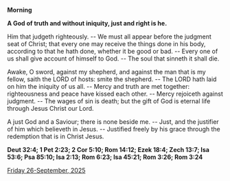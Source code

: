 **Morning**

**A God of truth and without iniquity, just and right is he.**
 
Him that judgeth righteously. -- We must all appear before the judgment seat of Christ; that every one may receive the things done in his body, according to that he hath done, whether it be good or bad. -- Every one of us shall give account of himself to God. -- The soul that sinneth it shall die.
 
Awake, O sword, against my shepherd, and against the man that is my fellow, saith the LORD of hosts: smite the shepherd. -- The LORD hath laid on him the iniquity of us all. -- Mercy and truth are met together: righteousness and peace have kissed each other. -- Mercy rejoiceth against judgment. -- The wages of sin is death; but the gift of God is eternal life through Jesus Christ our Lord.
 
A just God and a Saviour; there is none beside me. -- Just, and the justifier of him which believeth in Jesus. -- Justified freely by his grace through the redemption that is in Christ Jesus.  

**Deut 32:4; 1 Pet 2:23; 2 Cor 5:10; Rom 14:12; Ezek 18:4; Zech 13:7; Isa 53:6; Psa 85:10; Isa 2:13; Rom 6:23; Isa 45:21; Rom 3:26; Rom 3:24**

[Friday 26-September, 2025](https://t.me/daily_light)
